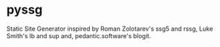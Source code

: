 # pyssg
Static Site Generator inspired by Roman Zolotarev's ssg5 and rssg, Luke Smith's lb and sup and, pedantic.software's blogit.
